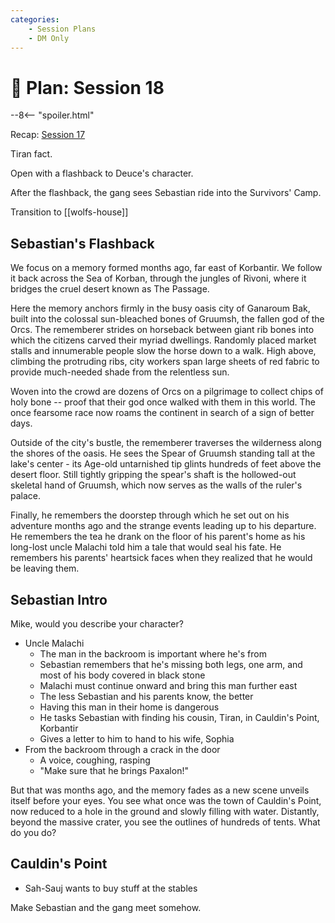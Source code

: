 ```yaml
---
categories:
    - Session Plans
    - DM Only
---
```


# 🔐 Plan: Session 18

--8<-- "spoiler.html"

Recap: [Session 17](../sessions/session-17.md)

Tiran fact.

Open with a flashback to Deuce's character.

After the flashback, the gang sees Sebastian ride into the Survivors' Camp.

Transition to [[wolfs-house]]

## Sebastian's Flashback

We focus on a memory formed months ago, far east of Korbantir. We follow it back across the Sea of Korban, through the jungles of Rivoni, where it bridges the cruel desert known as The Passage.

Here the memory anchors firmly in the busy oasis city of Ganaroum Bak, built into the colossal sun-bleached bones of Gruumsh, the fallen god of the Orcs. The rememberer strides on horseback between giant rib bones into which the citizens carved their myriad dwellings. Randomly placed market stalls and innumerable people slow the horse down to a walk. High above, climbing the protruding ribs, city workers span large sheets of red fabric to provide much-needed shade from the relentless sun.

Woven into the crowd are dozens of Orcs on a pilgrimage to collect chips of holy bone -- proof that their god once walked with them in this world. The once fearsome race now roams the continent in search of a sign of better days.

Outside of the city's bustle, the rememberer traverses the wilderness along the shores of the oasis. He sees the Spear of Gruumsh standing tall at the lake's center - its Age-old untarnished tip glints hundreds of feet above the desert floor. Still tightly gripping the spear's shaft is the hollowed-out skeletal hand of Gruumsh, which now serves as the walls of the ruler's palace.

Finally, he remembers the doorstep through which he set out on his adventure months ago and the strange events leading up to his departure. He remembers the tea he drank on the floor of his parent's home as his long-lost uncle Malachi told him a tale that would seal his fate. He remembers his parents' heartsick faces when they realized that he would be leaving them.

## Sebastian Intro

Mike, would you describe your character?

- Uncle Malachi
  - The man in the backroom is important where he's from
  - Sebastian remembers that he's missing both legs, one arm, and most of his body covered in black stone
  - Malachi must continue onward and bring this man further east
  - The less Sebastian and his parents know, the better
  - Having this man in their home is dangerous
  - He tasks Sebastian with finding his cousin, Tiran, in Cauldin's Point, Korbantir
  - Gives a letter to him to hand to his wife, Sophia
- From the backroom through a crack in the door
  - A voice, coughing, rasping
  - "Make sure that he brings Paxalon!"

But that was months ago, and the memory fades as a new scene unveils itself before your eyes. You see what once was the town of Cauldin's Point, now reduced to a hole in the ground and slowly filling with water. Distantly, beyond the massive crater, you see the outlines of hundreds of tents. What do you do?

## Cauldin's Point

- Sah-Sauj wants to buy stuff at the stables

Make Sebastian and the gang meet somehow.
